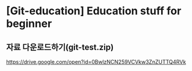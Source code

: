 [Git-education] Education stuff for beginner
======================

## 자료 다운로드하기(git-test.zip)
https://drive.google.com/open?id=0BwlzNCN259VCVkw3ZnZUTTQ4RVk
